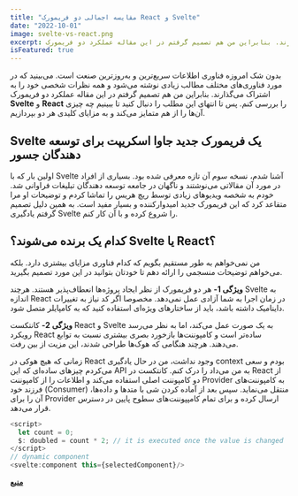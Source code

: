 ```yaml
---
title: "مقایسه اجمالی دو فریمورک React و Svelte"
date: "2022-10-01"
image: svelte-vs-react.png
excerpt: بدون شک امروزه فناوری اطلاعات سریع‌ترین و به‌روزترین صنعت است. می‌بینید که در مورد فناوری‌های مختلف مطالب زیادی نوشته می‌شود و همه نظرات شخصی خود را به اشتراک می‌گذارند. بنابراین من هم تصمیم گرفتم در این مقاله عملکرد دو فریمورک Svelte و React را بررسی کنم.
isFeatured: true
---
```


بدون شک امروزه فناوری اطلاعات سریع‌ترین و به‌روزترین صنعت است. می‌بینید که در مورد فناوری‌های مختلف مطالب زیادی نوشته می‌شود و همه نظرات شخصی خود را به اشتراک می‌گذارند. بنابراین من هم تصمیم گرفتم در این مقاله عملکرد دو فریمورک **Svelte** و **React** را بررسی کنم. پس تا انتهای این مطلب را دنبال کنید تا ببینیم چه چیزی آن‌ها را از هم متمایز می‌کند و به مزایای کلیدی هر دو بپردازیم.

## Svelte یک فریمورک جدید جاوا اسکریپت برای توسعه دهندگان جسور

اولین بار که با Svelte آشنا شدم، نسخه سوم آن تازه معرفی شده بود. بسیاری از افراد در مورد آن مقالاتی می‌نوشتند و ناگهان در جامعه توسعه دهندگان تبلیغات فراوانی شد. خودم به شخصه ویدیوهای زیادی توسط ریچ هریس را تماشا کردم و توضیحات او مرا متقاعد کرد که این فریمورک جدید امیدوارکننده و بسیار مفید است. به همین دلیل تصمیم گرفتم یادگیری Svelte را شروع کرده و با آن کار کنم.

## کدام یک برنده می‌شوند؟ Svelte یا React؟

من نمی‌خواهم به طور مستقیم بگویم که کدام فناوری مزایای بیشتری دارد. بلکه می‌خواهم توضیحات منسجمی را ارائه دهم تا خودتان بتوانید در این مورد تصمیم بگیرید.

**ویژگی 1-** هر دو فریمورک از نظر ایجاد پروژه‌ها انعطاف‌پذیر هستند. هرچند Svelte به اندازه React در زمان اجرا به شما آزادی عمل نمی‌دهد. مخصوصا اگر کد نیاز به تغییرات داینامیک داشته باشد، باید از ساختارهای ویژه‌ای استفاده کنید که به کامپایلر متصل شود.

**ویژگی 2-** کانتکست React و Svelte به یک صورت عمل می‌کند، اما به نظر می‌رسد رویکرد React ساده‌تر است و کامپوننت‌ها بازخورد بصری بیشتری نسبت به توابع می‌دهند. هرچند هنگامی که هوک‌ها طراحی شدند، این مزیت از بین رفت.

زمانی که هیچ هوکی در React وجود نداشت، من در حال یادگیری context بودم و سعی می‌کردم چیزهای ساده‌ای که این API به من می‌داد را درک کنم. کانتکست در React از دو کامپوننت اصلی استفاده می‌کند و اطلاعات را از کامپوننت Provider به کامپوننت‌های فرزند خود (Consumer) منتقل می‌نماید. سپس بعد از آماده کردن شی با متدها و داده‌ها، آن را برای Provider ارسال کرده و برای تمام کامپپوننت‌های سطوح پایین در دسترس قرار می‌دهد.

```js
<script>
  let count = 0;
  $: doubled = count * 2; // it is executed once the value is changed 
</script>
// dynamic component
<svelte:component this={selectedСomponent}/>
```

[**منبع**](https://roocket.ir/articles/nextjs-case-study)
